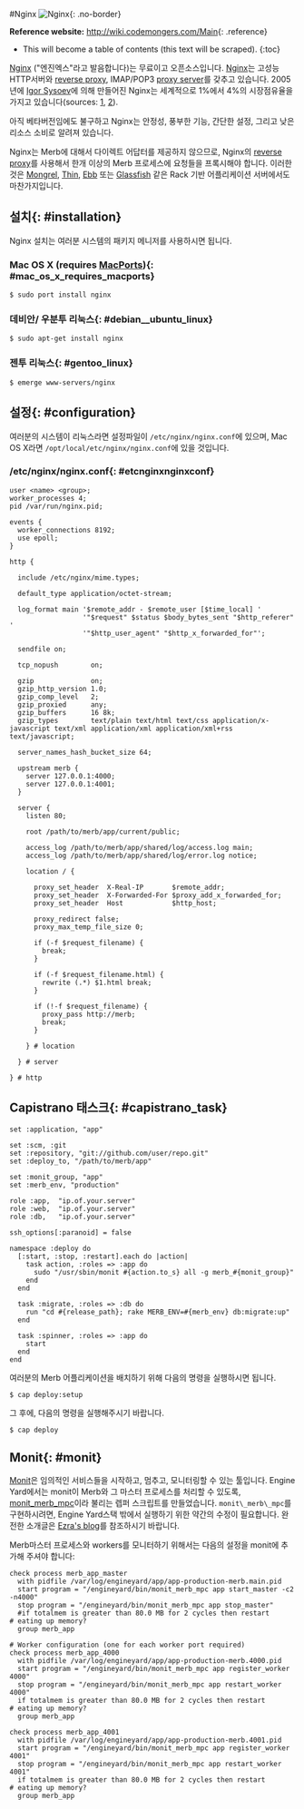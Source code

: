 #Nginx
![Nginx](/images/nginx-header.jpg){: .no-border}

**Reference website:**
<http://wiki.codemongers.com/Main>{: .reference}

* This will become a table of contents (this text will be scraped).
{:toc}

[Nginx][] ("엔진엑스"라고 발음합니다)는 무료이고 오픈소스입니다.
[Nginx][]는 고성능 HTTP서버와 [reverse proxy][],  IMAP/POP3 [proxy server][]를 갖추고 있습니다.
2005년에 [Igor Sysoev][]에 의해 만들어진 Nginx는 세계적으로 1%에서 4%의 시장점유율을 가지고 있습니다(sources: [1](http://googleonlinesecurity.blogspot.com/2007/06/web-server-software-and-malware.html),
[2](http://survey.netcraft.com/Reports/200806/)).

아직 베타버전임에도 불구하고 Nginx는 안정성, 풍부한 기능, 간단한 설정, 그리고 낮은 리소스 소비로 알려져 있습니다.

Nginx는 Merb에 대해서 다이렉트 어답터를 제공하지 않으므로, Nginx의 [reverse proxy][]를 사용해서 한개 이상의 Merb 프로세스에 요청들을 프록시해야 합니다. 이러한 것은 [Mongrel][], [Thin][], [Ebb][] 또는 [Glassfish][] 같은 Rack 기반 어플리케이션 서버에서도 마찬가지입니다.

## 설치{: #installation}

Nginx 설치는 여러분 시스템의 패키지 메니저를 사용하시면 됩니다.

### Mac OS X (requires [MacPorts][]){: #mac_os_x_requires_macports}

    $ sudo port install nginx

### 데비안/ 우분투 리눅스{: #debian__ubuntu_linux}

    $ sudo apt-get install nginx
    
### 젠투 리눅스{: #gentoo_linux}

    $ emerge www-servers/nginx


## 설정{: #configuration}

여러분의 시스템이 리눅스라면 설정파일이 ``/etc/nginx/nginx.conf``에 있으며, Mac OS X라면 ``/opt/local/etc/nginx/nginx.conf``에 있을 것입니다.

### /etc/nginx/nginx.conf{: #etcnginxnginxconf}
    
    user <name> <group>;
    worker_processes 4;
    pid /var/run/nginx.pid;
    
    events {
      worker_connections 8192;
      use epoll;
    }
    
    http {

      include /etc/nginx/mime.types;

      default_type application/octet-stream;

      log_format main '$remote_addr - $remote_user [$time_local] '
                      '"$request" $status $body_bytes_sent "$http_referer" '
                      '"$http_user_agent" "$http_x_forwarded_for"';

      sendfile on;

      tcp_nopush        on;

      gzip              on;
      gzip_http_version 1.0;
      gzip_comp_level   2;
      gzip_proxied      any;
      gzip_buffers      16 8k;
      gzip_types        text/plain text/html text/css application/x-javascript text/xml application/xml application/xml+rss text/javascript;

      server_names_hash_bucket_size 64;

      upstream merb {
        server 127.0.0.1:4000;
        server 127.0.0.1:4001;
      }
      
      server {
        listen 80;
        
        root /path/to/merb/app/current/public;
        
        access_log /path/to/merb/app/shared/log/access.log main;
        access_log /path/to/merb/app/shared/log/error.log notice;
        
        location / {
          
          proxy_set_header  X-Real-IP       $remote_addr;
          proxy_set_header  X-Forwarded-For $proxy_add_x_forwarded_for;
          proxy_set_header  Host            $http_host;
          
          proxy_redirect false;
          proxy_max_temp_file_size 0;
          
          if (-f $request_filename) {
            break;
          }
          
          if (-f $request_filename.html) {
            rewrite (.*) $1.html break;
          }
          
          if (!-f $request_filename) {
            proxy_pass http://merb;
            break;
          }
          
        } # location
        
      } # server

    } # http


## Capistrano 태스크{: #capistrano_task}

    set :application, "app"
    
    set :scm, :git
    set :repository, "git://github.com/user/repo.git"
    set :deploy_to, "/path/to/merb/app"
    
    set :monit_group, "app"
    set :merb_env, "production"
    
    role :app,  "ip.of.your.server"
    role :web,  "ip.of.your.server"
    role :db,   "ip.of.your.server"
    
    ssh_options[:paranoid] = false
    
    namespace :deploy do
      [:start, :stop, :restart].each do |action|
        task action, :roles => :app do
          sudo "/usr/sbin/monit #{action.to_s} all -g merb_#{monit_group}"
        end
      end
      
      task :migrate, :roles => :db do
        run "cd #{release_path}; rake MERB_ENV=#{merb_env} db:migrate:up"
      end
      
      task :spinner, :roles => :app do
        start
      end
    end

여러분의 Merb 어플리케이션을 배치하기 위해 다음의 명령을 실행하시면 됩니다.

    $ cap deploy:setup

그 후에, 다음의 명령을 실행해주시기 바랍니다.

    $ cap deploy

## Monit{: #monit}

[Monit][]은 임의적인 서비스들을 시작하고, 멈추고, 모니터링할 수 있는 툴입니다.
Engine Yard에서는 monit이 Merb와 그 마스터 프로세스를 처리할 수 있도록, [monit\_merb\_mpc][]이라 불리는 렙퍼 스크립트를 만들었습니다.
``monit\_merb\_mpc``를 구현하시려면, Engine Yard스택 밖에서 실행하기 위한 약간의 수정이 필요합니다. 
완전한 소개글은 [Ezra's blog][]를 참조하시기 바랍니다.

Merb마스터 프로세스와 workers를 모니터하기 위해서는 다음의 설정을 monit에 추가해 주셔야 합니다:

    check process merb_app_master
      with pidfile /var/log/engineyard/app/app-production-merb.main.pid
      start program = "/engineyard/bin/monit_merb_mpc app start_master -c2 -n4000" 
      stop program = "/engineyard/bin/monit_merb_mpc app stop_master" 
      #if totalmem is greater than 80.0 MB for 2 cycles then restart       # eating up memory?
      group merb_app
    
    # Worker configuration (one for each worker port required)
    check process merb_app_4000
      with pidfile /var/log/engineyard/app/app-production-merb.4000.pid
      start program = "/engineyard/bin/monit_merb_mpc app register_worker 4000" 
      stop program = "/engineyard/bin/monit_merb_mpc app restart_worker 4000" 
      if totalmem is greater than 80.0 MB for 2 cycles then restart       # eating up memory?
      group merb_app
    
    check process merb_app_4001
      with pidfile /var/log/engineyard/app/app-production-merb.4001.pid
      start program = "/engineyard/bin/monit_merb_mpc app register_worker 4001" 
      stop program = "/engineyard/bin/monit_merb_mpc app restart_worker 4001" 
      if totalmem is greater than 80.0 MB for 2 cycles then restart       # eating up memory?
      group merb_app


<!-- Links -->
[Ebb]:                                  http://ebb.rubyforge.org/
[Ezra's blog]: http://brainspl.at/articles/2008/12/07/merb-master-worker-monit-control-setup
[Glassfish]:                            https://glassfish.dev.java.net/
[Igor Sysoev]:                          http://sysoev.ru/en/
[MacPorts]:                             http://macports.org/
[Mongrel]:                              http://mongrel.rubyforge.org/
[Monit]:                                http://mmonit.com/monit/
[monit\_merb\_mpc]:                     http://pastie.org/333352
[Nginx]:                                http://wiki.codemongers.com/Main
[proxy server]: http://en.wikipedia.org/wiki/Proxy_server
[reverse proxy]: http://en.wikipedia.org/wiki/Reverse_proxy
[Thin]:                                 http://code.macournoyer.com/thin/
